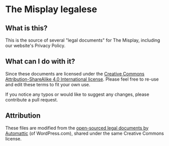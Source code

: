 # The Misplay legalese

## What is this?
This is the source of several "legal documents" for The Misplay, including our website's Privacy Policy.

## What can I do with it?
Since these documents are licensed under the [Creative Commons Attribution-ShareAlike 4.0 International license](http://creativecommons.org/licenses/by-sa/4.0/). Please feel free to re-use and edit these terms to fit your own use.

If you notice any typos or would like to suggest any changes, please contribute a pull request.

## Attribution

These files are modified from the [open-sourced legal documents by Automattic](https://github.com/Automattic/legalmattic) (of WordPress.com), shared under the same Creative Commons license.
